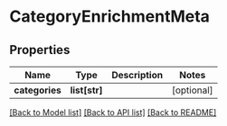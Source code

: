 # CategoryEnrichmentMeta

## Properties
Name | Type | Description | Notes
------------ | ------------- | ------------- | -------------
**categories** | **list[str]** |  | [optional] 

[[Back to Model list]](../README.md#documentation-for-models) [[Back to API list]](../README.md#documentation-for-api-endpoints) [[Back to README]](../README.md)

